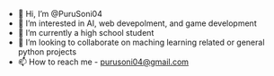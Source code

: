 - 👋 Hi, I’m @PuruSoni04
- 👀 I’m interested in AI, web devepolment, and game development
- 🌱 I’m currently a high school student
- 💞️ I’m looking to collaborate on  maching learning related or general python projects 
- 📫 How to reach me - purusoni04@gmail.com

<!---
PuruSoni04/PuruSoni04 is a ✨ special ✨ repository because its `README.md` (this file) appears on your GitHub profile.
You can click the Preview link to take a look at your changes.
--->
